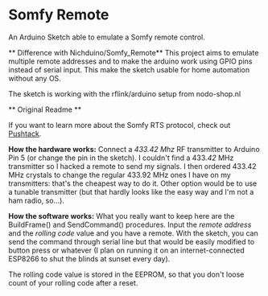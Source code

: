 # Somfy Remote
An Arduino Sketch able to emulate a Somfy remote control.

** Difference with Nichduino/Somfy_Remote**
This project aims to emulate multiple remote addresses and to make the arduino work using GPIO pins instead of serial input.
This make the sketch usable for home automation without any OS.

The sketch is working with the rflink/arduino setup from nodo-shop.nl

** Original Readme **

If you want to learn more about the Somfy RTS protocol, check out [Pushtack](https://pushstack.wordpress.com/somfy-rts-protocol/).



**How the hardware works:**
Connect a *433.42 Mhz* RF transmitter to Arduino Pin 5 (or change the pin in the sketch). I couldn't find a 433.*42* MHz transmitter so I hacked a remote to send my signals. I then ordered 433.42 MHz crystals to change the regular 433.92 MHz ones I have on my transmitters: that's the cheapest way to do it. Other option would be to use a tunable transmitter (but that hardly looks like the easy way and I'm not a ham radio, so...).


**How the software works:**
What you really want to keep here are the BuildFrame() and SendCommand() procedures. Input the *remote address* and the *rolling code* value and you have a remote. With the sketch, you can send the command through serial line but that would be easily modified to button press or whatever (I plan on running it on an internet-connected ESP8266 to shut the blinds at sunset every day).


The rolling code value is stored in the EEPROM, so that you don't loose count of your rolling code after a reset.
